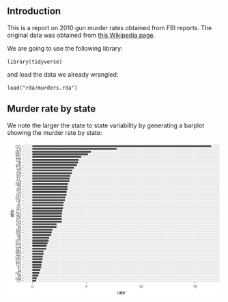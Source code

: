Introduction
------------

This is a report on 2010 gun murder rates obtained from FBI reports. The
original data was obtained from [this Wikipedia
page](https://en.wikipedia.org/wiki/Murder_in_the_United_States_by_state).

We are going to use the following library:

    library(tidyverse)

and load the data we already wrangled:

    load("rda/murders.rda")

Murder rate by state
--------------------

We note the larger the state to state variability by generating a
barplot showing the murder rate by state:

![](Report_files/figure-markdown_strict/murder-rate-by-state-1.png)
